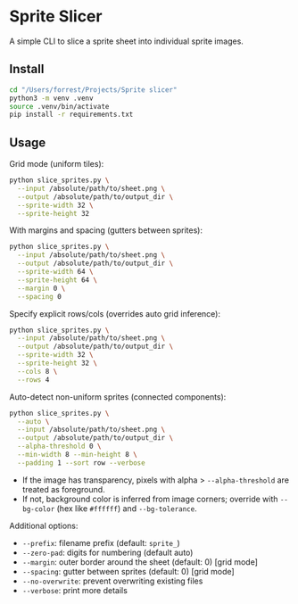 # Sprite Slicer

A simple CLI to slice a sprite sheet into individual sprite images.

## Install

```bash
cd "/Users/forrest/Projects/Sprite slicer"
python3 -m venv .venv
source .venv/bin/activate
pip install -r requirements.txt
```

## Usage

Grid mode (uniform tiles):

```bash
python slice_sprites.py \
  --input /absolute/path/to/sheet.png \
  --output /absolute/path/to/output_dir \
  --sprite-width 32 \
  --sprite-height 32
```

With margins and spacing (gutters between sprites):

```bash
python slice_sprites.py \
  --input /absolute/path/to/sheet.png \
  --output /absolute/path/to/output_dir \
  --sprite-width 64 \
  --sprite-height 64 \
  --margin 0 \
  --spacing 0
```

Specify explicit rows/cols (overrides auto grid inference):

```bash
python slice_sprites.py \
  --input /absolute/path/to/sheet.png \
  --output /absolute/path/to/output_dir \
  --sprite-width 32 \
  --sprite-height 32 \
  --cols 8 \
  --rows 4
```

Auto-detect non-uniform sprites (connected components):

```bash
python slice_sprites.py \
  --auto \
  --input /absolute/path/to/sheet.png \
  --output /absolute/path/to/output_dir \
  --alpha-threshold 0 \
  --min-width 8 --min-height 8 \
  --padding 1 --sort row --verbose
```

- If the image has transparency, pixels with alpha > `--alpha-threshold` are treated as foreground.
- If not, background color is inferred from image corners; override with `--bg-color` (hex like `#ffffff`) and `--bg-tolerance`.

Additional options:

- `--prefix`: filename prefix (default: `sprite_`)
- `--zero-pad`: digits for numbering (default auto)
- `--margin`: outer border around the sheet (default: 0) [grid mode]
- `--spacing`: gutter between sprites (default: 0) [grid mode]
- `--no-overwrite`: prevent overwriting existing files
- `--verbose`: print more details
